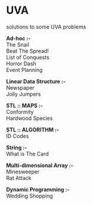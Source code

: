 UVA
===

solutions to some UVA problems

<b>Ad-hoc :-</b><br>
The Snail<br>
Beat The Spread!<br>
List of Conquests<br>
Horror Dash<br>
Event Planning<br>

<b>Linear Data Structure :-</b><br>
Newspaper<br>
Jolly Jumpers<br>

<b>STL :: MAPS :- </b><br>
Conformity <br>
Hardwood Species<br>

<b>STL :: ALGORITHM :- </b><br>
ID Codes<br>

<b>String :- </b><br>
What is The Card<br>

<b>Multi-dimensional Array :- </b><br>
Minesweeper<br>
Rat Attack<br>

<b>Dynamic Programming :- </b><br>
Wedding Shopping<br>
